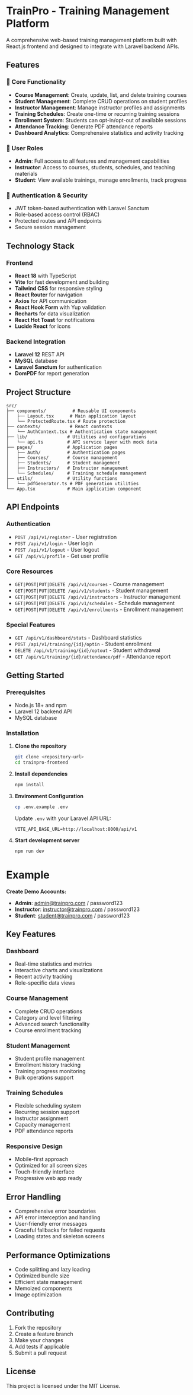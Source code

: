 # TrainPro - Training Management Platform

A comprehensive web-based training management platform built with React.js frontend and designed to integrate with Laravel backend APIs.

## Features

### 🎯 Core Functionality
- **Course Management**: Create, update, list, and delete training courses
- **Student Management**: Complete CRUD operations on student profiles
- **Instructor Management**: Manage instructor profiles and assignments
- **Training Schedules**: Create one-time or recurring training sessions
- **Enrollment System**: Students can opt-in/opt-out of available sessions
- **Attendance Tracking**: Generate PDF attendance reports
- **Dashboard Analytics**: Comprehensive statistics and activity tracking

### 👥 User Roles
- **Admin**: Full access to all features and management capabilities
- **Instructor**: Access to courses, students, schedules, and teaching materials
- **Student**: View available trainings, manage enrollments, track progress

### 🔐 Authentication & Security
- JWT token-based authentication with Laravel Sanctum
- Role-based access control (RBAC)
- Protected routes and API endpoints
- Secure session management

## Technology Stack

### Frontend
- **React 18** with TypeScript
- **Vite** for fast development and building
- **Tailwind CSS** for responsive styling
- **React Router** for navigation
- **Axios** for API communication
- **React Hook Form** with Yup validation
- **Recharts** for data visualization
- **React Hot Toast** for notifications
- **Lucide React** for icons

### Backend Integration
- **Laravel 12** REST API
- **MySQL** database
- **Laravel Sanctum** for authentication
- **DomPDF** for report generation

## Project Structure

```
src/
├── components/          # Reusable UI components
│   ├── Layout.tsx      # Main application layout
│   └── ProtectedRoute.tsx # Route protection
├── contexts/           # React contexts
│   └── AuthContext.tsx # Authentication state management
├── lib/               # Utilities and configurations
│   └── api.ts         # API service layer with mock data
├── pages/             # Application pages
│   ├── Auth/          # Authentication pages
│   ├── Courses/       # Course management
│   ├── Students/      # Student management
│   ├── Instructors/   # Instructor management
│   └── Schedules/     # Training schedule management
├── utils/             # Utility functions
│   └── pdfGenerator.ts # PDF generation utilities
└── App.tsx            # Main application component
```

## API Endpoints

### Authentication
- `POST /api/v1/register` - User registration
- `POST /api/v1/login` - User login
- `POST /api/v1/logout` - User logout
- `GET /api/v1/profile` - Get user profile

### Core Resources
- `GET|POST|PUT|DELETE /api/v1/courses` - Course management
- `GET|POST|PUT|DELETE /api/v1/students` - Student management
- `GET|POST|PUT|DELETE /api/v1/instructors` - Instructor management
- `GET|POST|PUT|DELETE /api/v1/schedules` - Schedule management
- `GET|POST|PUT|DELETE /api/v1/enrollments` - Enrollment management

### Special Features
- `GET /api/v1/dashboard/stats` - Dashboard statistics
- `POST /api/v1/training/{id}/optin` - Student enrollment
- `DELETE /api/v1/training/{id}/optout` - Student withdrawal
- `GET /api/v1/training/{id}/attendance/pdf` - Attendance report

## Getting Started

### Prerequisites
- Node.js 18+ and npm
- Laravel 12 backend API
- MySQL database

### Installation

1. **Clone the repository**
   ```bash
   git clone <repository-url>
   cd trainpro-frontend
   ```

2. **Install dependencies**
   ```bash
   npm install
   ```

3. **Environment Configuration**
   ```bash
   cp .env.example .env
   ```
   
   Update `.env` with your Laravel API URL:
   ```
   VITE_API_BASE_URL=http://localhost:8000/api/v1
   ```

4. **Start development server**
   ```bash
   npm run dev
   ```
# Example
**Create Demo Accounts:**
- **Admin**: admin@trainpro.com / password123
- **Instructor**: instructor@trainpro.com / password123
- **Student**: student@trainpro.com / password123

## Key Features

### Dashboard
- Real-time statistics and metrics
- Interactive charts and visualizations
- Recent activity tracking
- Role-specific data views

### Course Management
- Complete CRUD operations
- Category and level filtering
- Advanced search functionality
- Course enrollment tracking

### Student Management
- Student profile management
- Enrollment history tracking
- Training progress monitoring
- Bulk operations support

### Training Schedules
- Flexible scheduling system
- Recurring session support
- Instructor assignment
- Capacity management
- PDF attendance reports

### Responsive Design
- Mobile-first approach
- Optimized for all screen sizes
- Touch-friendly interface
- Progressive web app ready

## Error Handling

- Comprehensive error boundaries
- API error interception and handling
- User-friendly error messages
- Graceful fallbacks for failed requests
- Loading states and skeleton screens

## Performance Optimizations

- Code splitting and lazy loading
- Optimized bundle size
- Efficient state management
- Memoized components
- Image optimization

## Contributing

1. Fork the repository
2. Create a feature branch
3. Make your changes
4. Add tests if applicable
5. Submit a pull request

## License

This project is licensed under the MIT License.